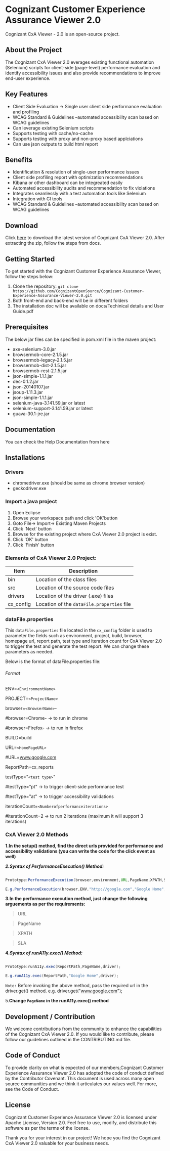 # Cognizant Customer Experience Assurance Viewer 2.0

Cognizant CxA Viewer - 2.0 is an open-source project.

## About the Project

The Cognizant CxA Viewer 2.0 everages existing functional automation (Selenium) scripts for client-side (page-level) performance evaluation and identify accessibility issues and also provide recommendations to improve end-user experience.

## Key Features

- Client Side Evaluation -> Single user client side performance evaluation and profiling
- WCAG Standard & Guidelines –automated accessibility scan based on WCAG guidelines
- Can leverage existing Selenium scripts
- Supports testing with cache/no-cache
- Supports testing with proxy and non-proxy based applciations
- Can use json outputs to build html report

## Benefits

- Identification & resolution of single-user performance issues
- Client side profiling report with optimization recommendations
- Kibana or other dashboard can be integreated easily
- Automated accessibility audits and recommendation to fix violations
- Integrates seamlessly with a test automation tools like Selenium
- Integration with CI tools
- WCAG Standard & Guidelines –automated accessibility scan based on WCAG guidelines

## Download

Click [here](https://github.com/CognizantOpenSource/Cognizant-Customer-Experience-Assurance-Viewer-2.0/archive/refs/heads/main.zip "https://github.com/CognizantOpenSource/Cognizant-Customer-Experience-Assurance-Viewer-2.0/archive/refs/heads/main.zip") to download the latest version of Cognizant CxA Viewer 2.0.
After extracting the zip, follow the steps from docs.

## Getting Started

To get started with the Cognizant Customer Experience Assurance Viewer, follow the steps below:

1. Clone the repository:  `git clone https://github.com/CognizantOpenSource/Cognizant-Customer-Experience-Assurance-Viewer-2.0.git`
2. Both front-end and back-end will be in different folders
3. The installation doc will be available on docs/Techinical details and User Guide.pdf

## Prerequisites

The below jar files can be specified in pom.xml file in the maven project:

- axe-selenium-3.0.jar
- browsermob-core-2.1.5.jar
- browsermob-legacy-2.1.5.jar
- browsermob-dist-2.1.5.jar
- browsermob-rest-2.1.5.jar
- json-simple-1.1.1.jar
- dec-0.1.2.jar
- json-20140107.jar
- jsoup-1.11.3.jar
- json-simple-1.1.1.jar
- selenium-java-3.141.59.jar or latest
- selenium-support-3.141.59.jar or latest
- guava-30.1-jre.jar

## Documentation

You can check the Help Documentation from here

## Installations

### Drivers

- chromedriver.exe (should be same as chrome browser version)
- geckodriver.exe

### Import a java project

1. Open Eclipse
2. Browse your workspace path and click 'OK'button
3. Goto File-> Import-> Existing Maven Projects
4. Click 'Next' button
5. Browse for the existing project where CxA Viewer 2.0 project is exist.
6. Click 'OK' button
7. Click 'Finish' button

### Elements of CxA Viewer 2.0 Project:

| Item      | Description                                  |
| --------- | -------------------------------------------- |
| bin       | Location of the class files                  |
| src       | Location of the source code files            |
| drivers   | Location of the driver (.exe) files          |
| cx_config | Location of the `dataFile.properties` file |

### dataFile.properties

This `dataFile.properties` file located in the `cx_config` folder is used to parameter the fields such as environment, project, build, browser, homepage url, report path, test type and iteration count for CxA Viewer 2.0 to trigger the test and generate the test report. We can change these parameters as needed.

Below is the format of dataFile.properties file:

###### Format

ENV=`<EnvironmentName>`

PROJECT=`<ProjectName>`

browser=`<BrowserName>`-

#browser=Chrome- -> to run in chrome

#browser=Firefox- -> to run in firefox

BUILD=build

URL=`<HomePageURL>`

#URL=www.google.com

ReportPath=cx_reports

testType="`<test type>`"

#testType="pt" -> to trigger client-side performance test

#testType="at" -> to trigger accessibility validations

iterationCount=`<Numberofperformanceiterations>`

#iterationCount=2 -> to run 2 iterations (maximum it will support 3 iterations)

### CxA Viewer 2.0 Methods

**1.In the setup() method, find the direct urls provided for performance and accessibility validations (you can write the code for the click event as well)**

_**2.Syntax of PerformanceExecution() Method:**_

```java

Prototype:PerformanceExecution(browser,environment,URL,PageName,XPATH,SLA)

E.g.PerformanceExecution(browser,ENV,"http://google.com","Google Home","//*[@id=\"tab\"]/div/div/div[2]/div/div/div/form/div",4000L);

```

**3.In the performance execution method, just change the following arguements as per the requirements:**

> URL

> PageName

> XPATH

> SLA

**4._Syntax of runA11y.exec() Method:_**

```java

Prototype:runA11y.exec(ReportPath,PageName,driver);

E.g.runA11y.exec(ReportPath,"Google Home",driver);

```

`Note:` Before invoking the above method, pass the required url in the driver.get() method. e.g. driver.get("www.google.com");

5.**Change `PageName` in the runA11y.exec() method**

## Development / Contribution

We welcome contributions from the community to enhance the capabilities of the Cognizant CxA Viewer 2.0. If you would like to contribute, please follow our guidelines outlined in the CONTRIBUTING.md file.

## Code of Conduct

To provide clarity on what is expected of our members,Cognizant Customer Experience Assurance Viewer 2.0 has adopted the code of conduct defined by the Contributor Covenant. This document is used across many open source communities and we think it articulates our values well. For more, see the Code of Conduct.

## License

Cognizant Customer Experience Assurance Viewer 2.0 is licensed under Apache License, Version 2.0. Feel free to use, modify, and distribute this software as per the terms of the license.

Thank you for your interest in our project! We hope you find the Cognizant CxA Viewer 2.0 valuable for your business needs.

